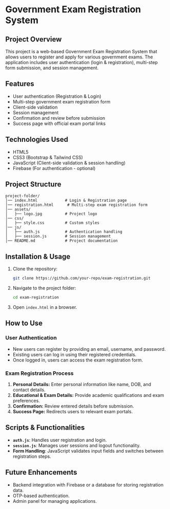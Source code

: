 # Government Exam Registration System

## Project Overview
This project is a web-based Government Exam Registration System that allows users to register and apply for various government exams. The application includes user authentication (login & registration), multi-step form submission, and session management.

## Features
- User authentication (Registration & Login)
- Multi-step government exam registration form
- Client-side validation
- Session management
- Confirmation and review before submission
- Success page with official exam portal links

## Technologies Used
- HTML5
- CSS3 (Bootstrap & Tailwind CSS)
- JavaScript (Client-side validation & session handling)
- Firebase (For authentication - optional)

## Project Structure
```
project-folder/
│── index.html            # Login & Registration page
│── registration.html      # Multi-step exam registration form
│── assets/
│   ├── logo.jpg          # Project logo
│── css/
│   ├── style.css         # Custom styles
│── js/
│   ├── auth.js           # Authentication handling
│   ├── session.js        # Session management
│── README.md             # Project documentation
```

## Installation & Usage
1. Clone the repository:
   ```bash
   git clone https://github.com/your-repo/exam-registration.git
   ```
2. Navigate to the project folder:
   ```bash
   cd exam-registration
   ```
3. Open `index.html` in a browser.

## How to Use
### User Authentication
- New users can register by providing an email, username, and password.
- Existing users can log in using their registered credentials.
- Once logged in, users can access the exam registration form.

### Exam Registration Process
1. **Personal Details:** Enter personal information like name, DOB, and contact details.
2. **Educational & Exam Details:** Provide academic qualifications and exam preferences.
3. **Confirmation:** Review entered details before submission.
4. **Success Page:** Redirects users to relevant exam portals.

## Scripts & Functionalities
- **`auth.js`**: Handles user registration and login.
- **`session.js`**: Manages user sessions and logout functionality.
- **Form Handling**: JavaScript validates input fields and switches between registration steps.

## Future Enhancements
- Backend integration with Firebase or a database for storing registration data.
- OTP-based authentication.
- Admin panel for managing applications.

